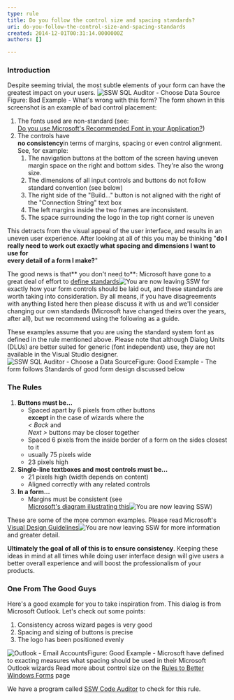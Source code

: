 ```yaml
---
type: rule
title: Do you follow the control size and spacing standards?
uri: do-you-follow-the-control-size-and-spacing-standards
created: 2014-12-01T00:31:14.0000000Z
authors: []

---
```


 
### Introduction

Despite seeming trivial, the most subtle elements of your form can have the greatest impact on your users.
 ![SSW SQL Auditor - Choose Data Source](http&#58;//www.ssw.com.au/ssw/Standards/Rules/Images/ScreenBadControls.gif)Figure: Bad Example - What's wrong with this form?
The form shown in this screenshot is an example of bad control placement:

1. The fonts used are non-standard (see: <br>      [Do you use Microsoft's Recommended Font in your Application?](http&#58;//www.ssw.com.au/ssw/Standards/Rules/RulestoBetterInterfaces-Controls.aspx#Font))
2. The controls have <br>      **no consistency**in terms of margins, spacing or even control alignment. See, for example:
    1. The navigation buttons at the bottom of the screen having uneven margin space on the right and bottom sides. They're also the wrong size.
    2. The dimensions of all input controls and buttons do not follow standard convention (see below)
    3. The right side of the "Build..." button is not aligned with the right of the "Connection String" text box
    4. The left margins inside the two frames are inconsistent.
    5. The space surrounding the logo in the top right corner is uneven


This detracts from the visual appeal of the user interface, and results in an uneven user experience. After looking at all of this you may be thinking "**do I really need to work out exactly what spacing and dimensions I want to use for <br>      every detail of a form I make?**"

The good news is that** you don't need to**: Microsoft have gone to a great deal of effort to     [define standards](http&#58;//www.ssw.com.au/ssw/Redirect/Microsoft/MSDNVisualDesign.htm)![](http&#58;//www.ssw.com.au/ssw/images/external.gif "You are now leaving SSW") for exactly how your form controls should be laid out, and these standards are worth taking into consideration. By all means, if you have disagreements with anything listed here then please discuss it with us and we'll consider changing our own standards (Microsoft have changed theirs over the years, after all), but we recommend using the following as a guide.

These examples assume that you are using the standard system font as defined in the rule mentioned above. Please note that although Dialog Units (DLUs) are better suited for generic (font independent) use, they are not available in the Visual Studio designer.
![SSW SQL Auditor - Choose a Data Source](http&#58;//www.ssw.com.au/ssw/Standards/Rules/Images/GoodStandardForm.jpg)Figure: Good Example - The form follows Standards of good form design discussed below
### The Rules

1. **Buttons must be...**
    - Spaced apart by 6 pixels from other buttons <br>            **except** in the case of wizards where the <br>            *&lt; Back* and <br>            *Next &gt;* buttons may be closer together
    - Spaced 6 pixels from the inside border of a form on the sides closest to it
    - usually 75 pixels wide
    - 23 pixels high
2. **Single-line textboxes and most controls must be...**
    - 21 pixels high (width depends on content)
    - Aligned correctly with any related controls
3. **In a form...**
    - Margins must be consistent (see <br>            [Microsoft's diagram illustrating this](http&#58;//www.ssw.com.au/ssw/Redirect/Microsoft/MSDNMargins.htm)![](http&#58;//www.ssw.com.au/ssw/images/external.gif "You are now leaving SSW"))


These are some of the more common examples. Please read Microsoft's     [Visual Design Guidelines](http&#58;//www.ssw.com.au/ssw/Redirect/Microsoft/MSDNLayout.htm)![](http&#58;//www.ssw.com.au/ssw/images/external.gif "You are now leaving SSW") for more information and greater detail.

**Ultimately the goal of all of this is to ensure consistency**. Keeping these ideas in mind at all times while doing user interface design will give users a better overall experience and will boost the professionalism of your products.

### One From The Good Guys

Here's a good example for you to take inspiration from. This dialog is from Microsoft Outlook. Let's check out some points:

1. Consistency across wizard pages is very good
2. Spacing and sizing of buttons is precise
3. The logo has been positioned evenly

![Outlook - Email Accounts](http&#58;//www.ssw.com.au/ssw/Standards/Rules/Images/ScreenGoodControls.gif)Figure: Good Example - Microsoft have defined to exacting measures what spacing should be used in their Microsoft Outlook wizards
Read more about control size on the     [Rules to Better Windows Forms](http&#58;//www.ssw.com.au/ssw/Standards/Rules/RulesToBetterWindowsForms.aspx#CommonControl) page

We have a program called     [SSW Code Auditor](http&#58;//www.ssw.com.au/ssw/CodeAuditor/Rules.aspx#SizeSpacing) to check for this rule.

